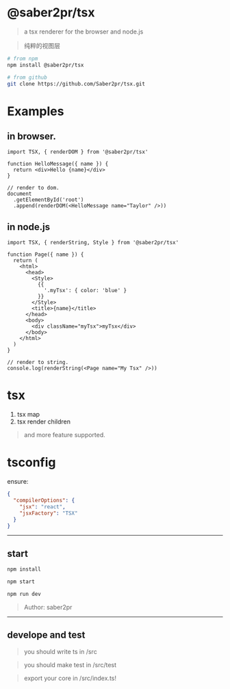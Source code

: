 # @saber2pr/tsx

> a tsx renderer for the browser and node.js

> 纯粹的视图层

```bash
# from npm
npm install @saber2pr/tsx

# from github
git clone https://github.com/Saber2pr/tsx.git
```

# Examples

## in browser.

```tsx
import TSX, { renderDOM } from '@saber2pr/tsx'

function HelloMessage({ name }) {
  return <div>Hello {name}</div>
}

// render to dom.
document
  .getElementById('root')
  .append(renderDOM(<HelloMessage name="Taylor" />))
```

## in node.js

```tsx
import TSX, { renderString, Style } from '@saber2pr/tsx'

function Page({ name }) {
  return (
    <html>
      <head>
        <Style>
          {{
            '.myTsx': { color: 'blue' }
          }}
        </Style>
        <title>{name}</title>
      </head>
      <body>
        <div className="myTsx">myTsx</div>
      </body>
    </html>
  )
}

// render to string.
console.log(renderString(<Page name="My Tsx" />))
```

# tsx

1. tsx map
2. tsx render children

> and more feature supported.

# tsconfig

ensure:

```json
{
  "compilerOptions": {
    "jsx": "react",
    "jsxFactory": "TSX"
  }
}
```

---

## start

```bash
npm install
```

```bash
npm start

npm run dev

```

> Author: saber2pr

---

## develope and test

> you should write ts in /src

> you should make test in /src/test

> export your core in /src/index.ts!

